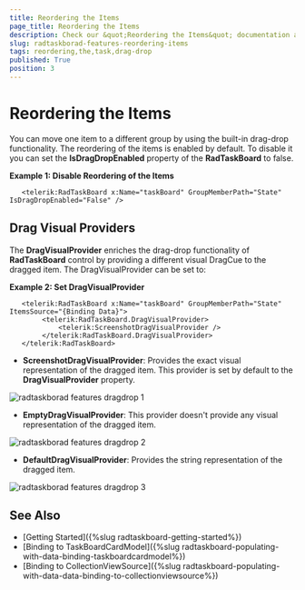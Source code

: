 ```yaml
---
title: Reordering the Items
page_title: Reordering the Items
description: Check our &quot;Reordering the Items&quot; documentation article for the RadTaskBoard {{ site.framework_name }} control.
slug: radtaskborad-features-reordering-items
tags: reordering,the,task,drag-drop
published: True
position: 3
---
```


# Reordering the Items

You can move one item to a different group by using the built-in drag-drop functionality. The reordering of the items is enabled by default. To disable it you can set the __IsDragDropEnabled__ property of the __RadTaskBoard__ to false.

__Example 1: Disable Reordering of the Items__
```XAML
   <telerik:RadTaskBoard x:Name="taskBoard" GroupMemberPath="State" IsDragDropEnabled="False" />
```
	
## Drag Visual Providers

The __DragVisualProvider__ enriches the drag-drop functionality of __RadTaskBoard__ control by providing a different visual DragCue to the dragged item. The DragVisualProvider can be set to:

__Example 2: Set DragVisualProvider__
```XAML
   <telerik:RadTaskBoard x:Name="taskBoard" GroupMemberPath="State" ItemsSource="{Binding Data}">
		<telerik:RadTaskBoard.DragVisualProvider>
			<telerik:ScreenshotDragVisualProvider />
		</telerik:RadTaskBoard.DragVisualProvider>
   </telerik:RadTaskBoard>
```

* __ScreenshotDragVisualProvider__: Provides the exact visual representation of the dragged item. This provider is set by default to the __DragVisualProvider__ property.

![radtaskborad features dragdrop 1](images/taskboard-screenshot-drag-visual.PNG)

* __EmptyDragVisualProvider__: This provider doesn't provide any visual representation of the dragged item.

![radtaskborad features dragdrop 2](images/taskboard-empty-drag-visual.PNG)

* __DefaultDragVisualProvider__: Provides the string representation of the dragged item.

![radtaskborad features dragdrop 3](images/taskboard-defaultstring-drag-visual.PNG)

## See Also
 * [Getting Started]({%slug radtaskboard-getting-started%})
 * [Binding to TaskBoardCardModel]({%slug radtaskboard-populating-with-data-binding-taskboardcardmodel%})
 * [Binding to CollectionViewSource]({%slug radtaskboard-populating-with-data-data-binding-to-collectionviewsource%})

